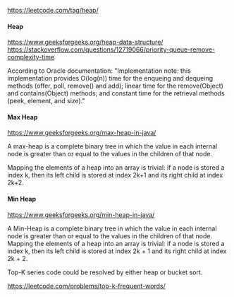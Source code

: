 
https://leetcode.com/tag/heap/  


#### Heap
https://www.geeksforgeeks.org/heap-data-structure/
https://stackoverflow.com/questions/12719066/priority-queue-remove-complexity-time

According to Oracle documentation: "Implementation note: this implementation provides O(log(n)) time for the enqueing and dequeing methods (offer, poll, remove() and add); linear time for the remove(Object) and contains(Object) methods; and constant time for the retrieval methods (peek, element, and size)."


#### Max Heap
https://www.geeksforgeeks.org/max-heap-in-java/

A max-heap is a complete binary tree in which the value in each internal node is greater than or equal to the values in the children of that node.

Mapping the elements of a heap into an array is trivial: if a node is stored a index k, then its left child is stored at index 2k+1 and its right child at index 2k+2.

#### Min Heap
https://www.geeksforgeeks.org/min-heap-in-java/

A Min-Heap is a complete binary tree in which the value in each internal node is greater than or equal to the values in the children of that node.
Mapping the elements of a heap into an array is trivial: if a node is stored a index k, then its left child is stored at index 2k + 1 and its right child at index 2k + 2.



Top-K series code could be resolved by either heap or bucket sort.

https://leetcode.com/problems/top-k-frequent-words/
